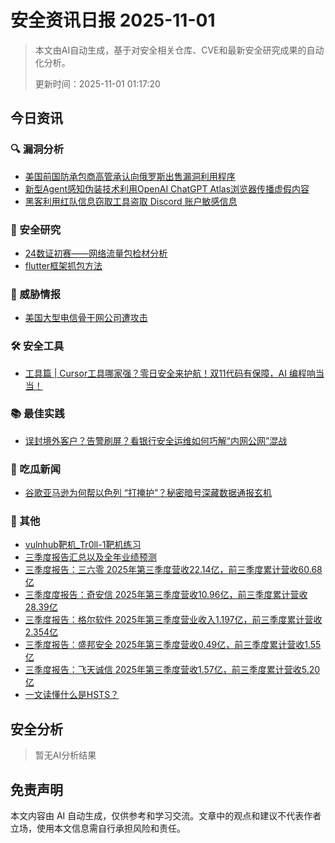 
# 安全资讯日报 2025-11-01

> 本文由AI自动生成，基于对安全相关仓库、CVE和最新安全研究成果的自动化分析。
> 
> 更新时间：2025-11-01 01:17:20

<!-- more -->

## 今日资讯

### 🔍 漏洞分析

* [美国前国防承包商高管承认向俄罗斯出售漏洞利用程序](https://mp.weixin.qq.com/s?__biz=MzA5MzU5MzQzMA==&mid=2652119228&idx=2&sn=aca580dc7f91f1505824ec0d2d778491)
* [新型Agent感知伪装技术利用OpenAI ChatGPT Atlas浏览器传播虚假内容](https://mp.weixin.qq.com/s?__biz=MzU2NDY2OTU4Nw==&mid=2247524656&idx=1&sn=1e38ff3e51ae0d6360cffeff795d7004)
* [黑客利用红队信息窃取工具盗取 Discord 账户敏感信息](https://mp.weixin.qq.com/s?__biz=Mzg3ODY0NTczMA==&mid=2247493975&idx=1&sn=d95b46b02a683381f3f1a9a76b2ae78a)

### 🔬 安全研究

* [24数证初赛——网络流量包检材分析](https://mp.weixin.qq.com/s?__biz=MzYyNTgyMjY2NQ==&mid=2247484040&idx=1&sn=5ddacce2cb9f91b5c315f48decbeb604)
* [flutter框架抓包方法](https://mp.weixin.qq.com/s?__biz=MzkyNDU2MDk4NQ==&mid=2247484219&idx=1&sn=3d5c5e4c6f542709854e157e4fe0d470)

### 🎯 威胁情报

* [美国大型电信骨干网公司遭攻击](https://mp.weixin.qq.com/s?__biz=MzA5MzU5MzQzMA==&mid=2652119228&idx=1&sn=9142c3ae665c1f916cf908ba084ed637)

### 🛠️ 安全工具

* [工具篇 | Cursor工具哪家强？零日安全来护航！双11代码有保障，AI 编程响当当！](https://mp.weixin.qq.com/s?__biz=Mzk3NTQwMDY1NA==&mid=2247485535&idx=1&sn=f5936f3c214370a0a0b3082d119fbc63)

### 📚 最佳实践

* [误封境外客户？告警刷屏？看银行安全运维如何巧解“内网公网”混战](https://mp.weixin.qq.com/s?__biz=Mzg3NTUzOTg3NA==&mid=2247516610&idx=1&sn=15abca34cee39b891eb23c71195c7fb6)

### 🍉 吃瓜新闻

* [谷歌亚马逊为何帮以色列 “打掩护”？秘密暗号深藏数据通报玄机](https://mp.weixin.qq.com/s?__biz=MzAxOTM1MDQ1NA==&mid=2451183243&idx=1&sn=8cb5bbaa3d4897944f296e38ee63daf6)

### 📌 其他

* [vulnhub靶机_Tr0ll-1靶机练习](https://mp.weixin.qq.com/s?__biz=MzkyOTk3NDg0MA==&mid=2247483933&idx=1&sn=97c901af58df3a3aecc7dd5d2ee25fd7)
* [三季度报告汇总以及全年业绩预测](https://mp.weixin.qq.com/s?__biz=MzUzNjkxODE5MA==&mid=2247495477&idx=1&sn=be70e021e1ce35c29d90356dcd790f27)
* [三季度报告：三六零 2025年第三季度营收22.14亿，前三季度累计营收60.68亿](https://mp.weixin.qq.com/s?__biz=MzUzNjkxODE5MA==&mid=2247495467&idx=1&sn=fda1bc83b694e8ee3fbf365dcb04ef2c)
* [三季度度报告：奇安信 2025年第三季度营收10.96亿，前三季度累计营收28.39亿](https://mp.weixin.qq.com/s?__biz=MzUzNjkxODE5MA==&mid=2247495467&idx=2&sn=ab0fd5d96e4d92788561ed9065011916)
* [三季度报告：格尔软件 2025年第三季度营业收入1.197亿，前三季度累计营收2.354亿](https://mp.weixin.qq.com/s?__biz=MzUzNjkxODE5MA==&mid=2247495467&idx=3&sn=fa9a1e4c1c0cec20b0e9675ff850108e)
* [三季度报告：盛邦安全 2025年第三季度营收0.49亿，前三季度累计营收1.55亿](https://mp.weixin.qq.com/s?__biz=MzUzNjkxODE5MA==&mid=2247495467&idx=4&sn=38991989d9f84d961af5b127e830cfcb)
* [三季度报告：飞天诚信 2025年第三季度营收1.57亿，前三季度累计营收5.20亿](https://mp.weixin.qq.com/s?__biz=MzUzNjkxODE5MA==&mid=2247495467&idx=5&sn=a75579eb6435e58db9f250f10d9dcc3d)
* [一文读懂什么是HSTS？](https://mp.weixin.qq.com/s?__biz=MzkyMTYyOTQ5NA==&mid=2247487648&idx=1&sn=5a7aba272d9dfe85c9e88a8d367d40ac)

## 安全分析

> 暂无AI分析结果



## 免责声明
本文内容由 AI 自动生成，仅供参考和学习交流。文章中的观点和建议不代表作者立场，使用本文信息需自行承担风险和责任。
